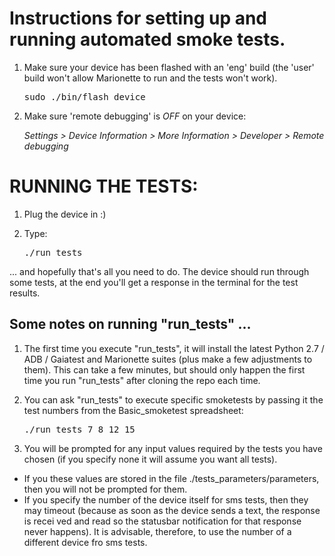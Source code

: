 Instructions for setting up and running automated smoke tests.
==============================================================

1. Make sure your device has been flashed with an 'eng' build (the 'user' build won't allow Marionette to run and the tests won't work).

   <pre>
   sudo ./bin/flash_device
   </pre>


2. Make sure 'remote debugging' is *OFF* on your device:

   *Settings > Device Information > More Information >  Developer > Remote debugging*



RUNNING THE TESTS:
==================


1. Plug the device in :)

2. Type:

    <pre>./run_tests</pre>


... and hopefully that's all you need to do. The device should run through some tests, at the end you'll get a response in the terminal for the test results.


Some notes on running "run_tests" ...
-------------------------------------

1. The first time you execute "run_tests", it will install the latest Python 2.7 / ADB / Gaiatest and Marionette suites (plus make a few adjustments to them). This can take a few minutes, but should only happen the first time you run "run_tests" after cloning the repo each time.

2. You can ask "run_tests" to execute specific smoketests by passing it the test numbers from the Basic_smoketest spreadsheet:

   <pre>./run_tests 7 8 12 15</pre>

3. You will be prompted for any input values required by the tests you have chosen (if you specify none it will assume you want all tests).

* If you these values are stored in the file ./tests_parameters/parameters, then you will not be prompted for them.
* If you specify the number of the device itself for sms tests, then they may timeout (because as soon as the device sends a text, the response is recei
ved and read so the statusbar notification for that response never happens). It is advisable, therefore, to use the number of a different device fro sms
 tests.
